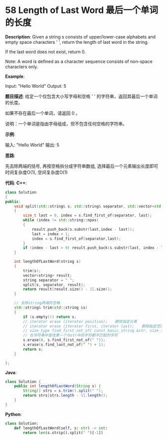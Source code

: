# 58 Length of Last Word 最后一个单词的长度

__Description__:
Given a string s consists of upper/lower-case alphabets and empty space characters ' ', return the length of last word in the string.

If the last word does not exist, return 0.

Note: A word is defined as a character sequence consists of non-space characters only.

__Example__:

Input: "Hello World"
Output: 5

__题目描述__:
给定一个仅包含大小写字母和空格 ' ' 的字符串，返回其最后一个单词的长度。

如果不存在最后一个单词，请返回 0 。

说明：一个单词是指由字母组成，但不包含任何空格的字符串。

__示例__:

输入: "Hello World"
输出: 5

__思路__:

先去除两端的括号, 再按空格拆分成字符串数组, 选择最后一个元素输出长度即可
时间复杂度O(1), 空间复杂度O(1)

__代码__:
__C++__:

```C++
class Solution 
{
public:
    void split(std::string& s, std::string& separator, std::vector<std::string>& result) 
    {
        size_t last = 0, index = s.find_first_of(separator, last);
        while (index != std::string::npos) 
        {
            result.push_back(s.substr(last,index - last));
            last = index + 1;
            index = s.find_first_of(separator,last);
        }
        if (index - last > 0) result.push_back(s.substr(last, index - last));
    }

    int lengthOfLastWord(string s) 
    {
        trim(s);
        vector<string> result;
        string separator = " ";
        split(s, separator, result);
        return result[result.size() - 1].size();
    }

    // 去除string两端的空格
    std::string& trim(std::string &s) 
    {
        if (s.empty()) return s;
        // iterator erase (iterator position);　　删除指定元素
        // iterator erase (iterator first, iterator last);　　删除指定范围内的元素
        // size_type find_first_not_of( const basic_string &str, size_type index = 0 );
        // 在字符串中查找第一个与str中的字符都不匹配的字符
        s.erase(0, s.find_first_not_of(" "));
        s.erase(s.find_last_not_of(" ") + 1);
        return s;
    }

};
```

__Java__:

```Java
class Solution {
    public int lengthOfLastWord(String s) {
        String[] strs = s.trim().split(" ");
        return strs[strs.length - 1].length();
    }
}
```

__Python__:

```Python
class Solution:
    def lengthOfLastWord(self, s: str) -> int:
        return len(s.strip().split(" ")[-1])
```
